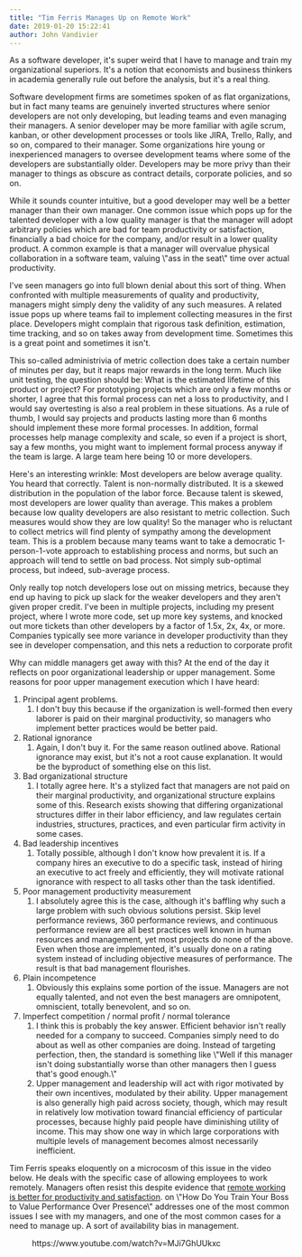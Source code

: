 ```yaml
---
title: "Tim Ferris Manages Up on Remote Work"
date: 2019-01-20 15:22:41
author: John Vandivier
---
```




<!-- wp:paragraph -->
<p>As a software developer, it's super weird that I have to manage and train my organizational superiors. It's a notion that economists and business thinkers in academia generally rule out before the analysis, but it's a real thing.</p>
<!-- /wp:paragraph -->

<!-- wp:paragraph -->
<p>Software development firms are sometimes spoken of as flat organizations, but in fact many teams are genuinely inverted structures where senior developers are not only developing, but leading teams and even managing their managers. A senior developer may be more familiar with agile scrum, kanban, or other development processes or tools like JIRA, Trello, Rally, and so on, compared to their manager. Some organizations hire young or inexperienced managers to oversee development teams where some of the developers are substantially older. Developers may be more privy than their manager to things as obscure as contract details, corporate policies, and so on.</p>
<!-- /wp:paragraph -->

<!-- wp:paragraph -->
<p>While it sounds counter intuitive, but a good developer may well be a better manager than their own manager. One common issue which pops up for the talented developer with a low quality manager is that the manager will adopt arbitrary policies which are bad for team productivity or satisfaction, financially a bad choice for the company, and/or result in a lower quality product. A common example is that a manager will overvalue physical collaboration in a software team, valuing \"ass in the seat\" time over actual productivity.</p>
<!-- /wp:paragraph -->

<!-- wp:paragraph -->
<p>I've seen managers go into full blown denial about this sort of thing. When confronted with multiple measurements of quality and productivity, managers might simply deny the validity of any such measures. A related issue pops up where teams fail to implement collecting measures in the first place. Developers might complain that rigorous task definition, estimation, time tracking, and so on takes away from development time. Sometimes this is a great point and sometimes it isn't.</p>
<!-- /wp:paragraph -->

<!-- wp:paragraph -->
<p>This so-called administrivia of metric collection does take a certain number of minutes per day, but it reaps major rewards in the long term. Much like unit testing, the question should be: What is the estimated lifetime of this product or project? For prototyping projects which are only a few months or shorter, I agree that this formal process can net a loss to productivity, and I would say overtesting is also a real problem in these situations. As a rule of thumb, I would say projects and products lasting more than 6 months should implement these more formal processes. In addition, formal processes help manage complexity and scale, so even if a project is short, say a few months, you might want to implement formal process anyway if the team is large. A large team here being 10 or more developers.</p>
<!-- /wp:paragraph -->

<!-- wp:paragraph -->
<p>Here's an interesting wrinkle: Most developers are below average quality. You heard that correctly. Talent is non-normally distributed. It is a skewed distribution in the population of the labor force. Because talent is skewed, most developers are lower quality than average. This makes a problem because low quality developers are also resistant to metric collection. Such measures would show they are low quality! So the manager who is reluctant to collect metrics will find plenty of sympathy among the development team. This is a problem because many teams want to take a democratic 1-person-1-vote approach to establishing process and norms, but such an approach will tend to settle on bad process. Not simply sub-optimal process, but indeed, sub-average process.</p>
<!-- /wp:paragraph -->

<!-- wp:paragraph -->
<p>Only really top notch developers lose out on missing metrics, because they end up having to pick up slack for the weaker developers and they aren't given proper credit. I've been in multiple projects, including my present project, where I wrote more code, set up more key systems, and knocked out more tickets than other developers by a factor of 1.5x, 2x, 4x, or more. Companies typically see more variance in developer productivity than they see in developer compensation, and this nets a reduction to corporate profit</p>
<!-- /wp:paragraph -->

<!-- wp:paragraph -->
<p>Why can middle managers get away with this? At the end of the day it reflects on poor organizational leadership or upper management. Some reasons for poor upper management execution which I have heard:</p>
<!-- /wp:paragraph -->

<!-- wp:list {\"ordered\":true} -->
<ol><li>Principal agent problems. <ol><li>I don't buy this because if the organization is well-formed then every laborer is paid on their marginal productivity, so managers who implement better practices would be better paid. </li></ol></li><li>Rational ignorance <ol><li>Again, I don't buy it. For the same reason outlined above. Rational ignorance may exist, but it's not a root cause explanation. It would be the byproduct of something else on this list. </li></ol></li><li>Bad organizational structure <ol><li>I totally agree here. It's a stylized fact that managers are not paid on their marginal productivity, and organizational structure explains some of this. Research exists showing that differing organizational structures differ in their labor efficiency, and law regulates certain industries, structures, practices, and even particular firm activity in some cases. </li></ol></li><li>Bad leadership incentives <ol><li>Totally possible, although I don't know how prevalent it is. If a company hires an executive to do a specific task, instead of hiring an executive to act freely and efficiently, they will motivate rational ignorance with respect to all tasks other than the task identified. </li></ol></li><li>Poor management productivity measurement <ol><li>I absolutely agree this is the case, although it's baffling why such a large problem with such obvious solutions persist. Skip level performance reviews, 360 performance reviews, and continuous performance review are all best practices well known in human resources and management, yet most projects do none of the above. Even when those are implemented, it's usually done on a rating system instead of including objective measures of performance. The result is that bad management flourishes. </li></ol></li><li>Plain incompetence <ol><li>Obviously this explains some portion of the issue. Managers are not equally talented, and not even the best managers are omnipotent, omniscient, totally benevolent, and so on. </li></ol></li><li>Imperfect competition / normal profit / normal tolerance <ol><li>I think this is probably the key answer. Efficient behavior isn't really needed for a company to succeed. Companies simply need to do about as well as other companies are doing. Instead of targeting perfection, then, the standard is something like \"Well if this manager isn't doing substantially worse than other managers then I guess that's good enough.\"</li><li>Upper management and leadership will act with rigor motivated by their own incentives, modulated by their ability. Upper management is also generally high paid across society, though, which may result in relatively low motivation toward financial efficiency of particular processes, because highly paid people have diminishing utility of income. This may show one way in which large corporations with multiple levels of management becomes almost necessarily inefficient. </li></ol></li></ol>
<!-- /wp:list -->

<!-- wp:paragraph -->
<p>Tim Ferris speaks eloquently on a microcosm of this issue in the video below. He deals with the specific case of allowing employees to work remotely. Managers often resist this despite evidence that <a href=\"https://www.inc.com/brian-de-haaff/3-ways-remote-workers-outperform-office-workers.html\">remote working is better for productivity and satisfaction</a>. on \"How Do You Train Your Boss to Value Performance Over Presence\" addresses one of the most common issues I see with my managers, and one of the most common cases for a need to manage up. A sort of availability bias in management.</p>
<!-- /wp:paragraph -->

<!-- wp:core-embed/youtube {\"url\":\"https://www.youtube.com/watch?v=MJi7GhUUkxc\",\"type\":\"video\",\"providerNameSlug\":\"youtube\",\"className\":\"wp-embed-aspect-16-9 wp-has-aspect-ratio\"} -->
<figure class=\"wp-block-embed-youtube wp-block-embed is-type-video is-provider-youtube wp-embed-aspect-16-9 wp-has-aspect-ratio\"><div class=\"wp-block-embed__wrapper\">
https://www.youtube.com/watch?v=MJi7GhUUkxc
</div></figure>
<!-- /wp:core-embed/youtube -->